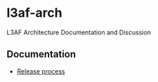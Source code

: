 # l3af-arch

L3AF Architecture Documentation and Discussion

## Documentation

- [Release process](https://github.com/l3af-project/l3af-arch/blob/main/RELEASES.md)
